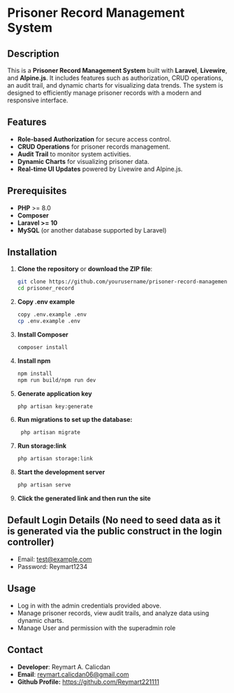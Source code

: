 # Prisoner Record Management System

## Description
This is a **Prisoner Record Management System** built with **Laravel**, **Livewire**, and **Alpine.js**. It includes features such as authorization, CRUD operations, an audit trail, and dynamic charts for visualizing data trends. The system is designed to efficiently manage prisoner records with a modern and responsive interface.

## Features
* **Role-based Authorization** for secure access control.
* **CRUD Operations** for prisoner records management.
* **Audit Trail** to monitor system activities.
* **Dynamic Charts** for visualizing prisoner data.
* **Real-time UI Updates** powered by Livewire and Alpine.js.

## Prerequisites
* **PHP** >= 8.0
* **Composer**
* **Laravel >= 10**
* **MySQL** (or another database supported by Laravel)

## Installation
1. **Clone the repository** or **download the ZIP file**:
   ```bash
   git clone https://github.com/yourusername/prisoner-record-management.git
   cd prisoner_record
2. **Copy .env example**
   ```bash
   copy .env.example .env
   cp .env.example .env
3. **Install Composer**
   ```bash
   composer install
4. **Install npm**
   ```bash
   npm install
   npm run build/npm run dev
5. **Generate application key**
   ```bash
   php artisan key:generate
6. **Run migrations to set up the database:**
   ```bash
    php artisan migrate
7. **Run storage:link**
   ```bash
   php artisan storage:link
8. **Start the development server**
   ```bash
   php artisan serve
9. **Click the generated link and then run the site**





## Default Login Details (No need to seed data as it is generated via the public construct in the login controller)
* Email: test@example.com
* Password: Reymart1234

## Usage
* Log in with the admin credentials provided above.
* Manage prisoner records, view audit trails, and analyze data using dynamic charts.
* Manage User and permission with the superadmin role

## Contact
* **Developer**: Reymart A. Calicdan
* **Email**: reymart.calicdan06@gmail.com
* **Github Profile:** https://github.com/Reymart221111
